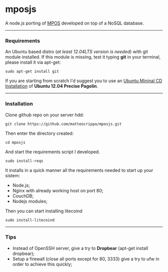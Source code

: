 mposjs
======

A node.js porting of [MPOS](https://github.com/TheSerapher/php-mpos) developed on top of a NoSQL database.

------
### Requirements

An Ubuntu based distro (_at least 12.04LTS version is needed_) with git module installed.
If this module is missing, test it typing **git** in your terminal, please install it via apt-get:

`sudo apt-get install git`

If you are starting from scratch I'd suggest you to use an [Ubuntu Mininal CD Installation](https://help.ubuntu.com/community/Installation/MinimalCD) of **Ubuntu 12.04 Precise Pagolin**.


-----
### Installation

Clone github repo on your server hdd:

`git clone https://github.com/matteocrippa/mposjs.git`

Then enter the directory created:

`cd mposjs`

And start the requirements script I developed.

`sudo install-reqs`

It installs in a quick manner all the requirements needed to start up your sistem:

- Node.js;
- Nginx with already working host on port 80;
- CouchDB;
- Nodejs modules;

Then you can start installing litecoind

`sudo install-litecoind`

-----
### Tips

- Instead of OpenSSH server, give a try to **Dropbear** (apt-get install dropbear);
- Setup a firewall (close all ports except for 80, 3333) give a try to ufw in order to achieve this quickly;
